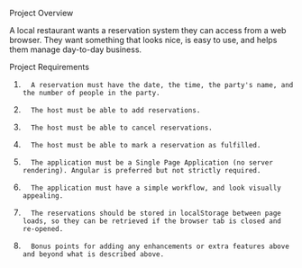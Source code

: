 Project Overview

A local restaurant wants a reservation system they can access from a web browser. They want something that looks nice, is easy to use, and helps them manage day-to-day business.

Project Requirements

1.       A reservation must have the date, the time, the party's name, and the number of people in the party.

2.       The host must be able to add reservations.

3.       The host must be able to cancel reservations.

4.       The host must be able to mark a reservation as fulfilled.

5.       The application must be a Single Page Application (no server rendering). Angular is preferred but not strictly required.

6.       The application must have a simple workflow, and look visually appealing.

7.       The reservations should be stored in localStorage between page loads, so they can be retrieved if the browser tab is closed and re-opened.

8.       Bonus points for adding any enhancements or extra features above and beyond what is described above.

